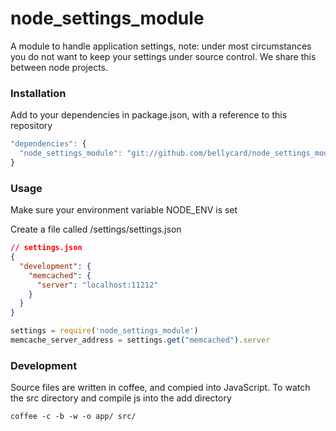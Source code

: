 node_settings_module
================

A module to handle application settings, note: under most circumstances you do not want to keep your settings under source control.  We share this between node projects.

### Installation

Add to your dependencies in package.json, with a reference to this repository

```JAVASCRIPT
"dependencies": {
  "node_settings_module": "git://github.com/bellycard/node_settings_module.git#v0.0.6"
}
```

### Usage

Make sure your environment variable NODE_ENV is set

Create a file called /settings/settings.json

```JSON
// settings.json
{
  "development": {
    "memcached": {
      "server": "localhost:11212"
    }
  }
}
```

```JAVASCRIPT
settings = require('node_settings_module')
memcache_server_address = settings.get("memcached").server
```

### Development

Source files are written in coffee, and compied into JavaScript.  To watch the src directory and compile js into the add directory
```
coffee -c -b -w -o app/ src/
```
